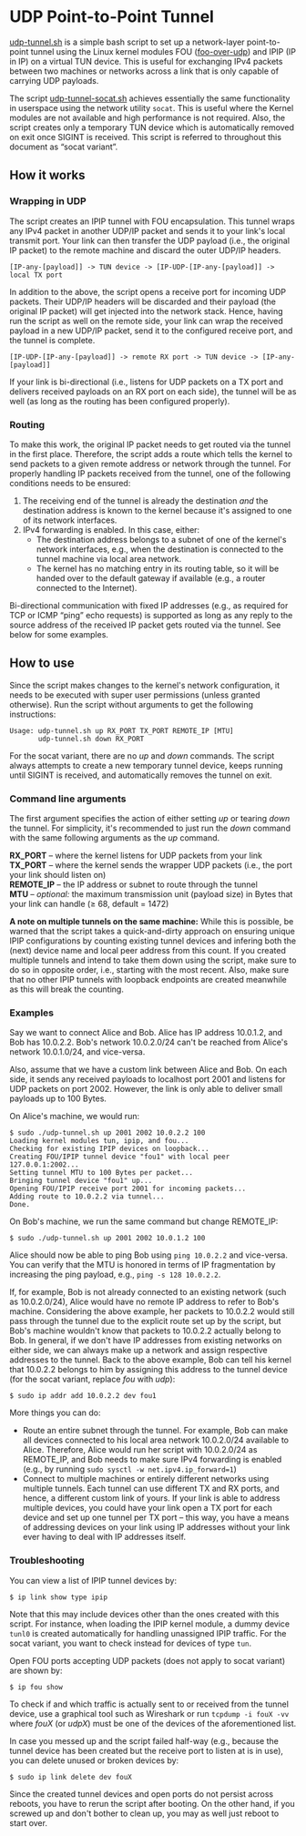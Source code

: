 # UDP Point-to-Point Tunnel

[udp-tunnel.sh](udp-tunnel.sh) is a simple bash script to set up a network-layer point-to-point tunnel using the Linux kernel modules FOU ([foo-over-udp](https://lwn.net/Articles/614433/)) and IPIP (IP in IP) on a virtual TUN device. This is useful for exchanging IPv4 packets between two machines or networks across a link that is only capable of carrying UDP payloads.

The script [udp-tunnel-socat.sh](udp-tunnel-socat.sh) achieves essentially the same functionality in userspace using the network utility `socat`. This is useful where the Kernel modules are not available and high performance is not required. Also, the script creates only a temporary TUN device which is automatically removed on exit once SIGINT is received. This script is referred to throughout this document as “socat variant”.


## How it works

### Wrapping in UDP

The script creates an IPIP tunnel with FOU encapsulation. This tunnel wraps any IPv4 packet in another UDP/IP packet and sends it to your link's local transmit port. Your link can then transfer the UDP payload (i.e., the original IP packet) to the remote machine and discard the outer UDP/IP headers.

```
[IP-any-[payload]] -> TUN device -> [IP-UDP-[IP-any-[payload]] -> local TX port
```

In addition to the above, the script opens a receive port for incoming UDP packets. Their UDP/IP headers will be discarded and their payload (the original IP packet) will get injected into the network stack. Hence, having run the script as well on the remote side, your link can wrap the received payload in a new UDP/IP packet, send it to the configured receive port, and the tunnel is complete.

```
[IP-UDP-[IP-any-[payload]] -> remote RX port -> TUN device -> [IP-any-[payload]]
```

If your link is bi-directional (i.e., listens for UDP packets on a TX port and delivers received payloads on an RX port on each side), the tunnel will be as well (as long as the routing has been configured properly).

### Routing

To make this work, the original IP packet needs to get routed via the tunnel in the first place. Therefore, the script adds a route which tells the kernel to send packets to a given remote address or network through the tunnel. For properly handling IP packets received from the tunnel, one of the following conditions needs to be ensured:
1. The receiving end of the tunnel is already the destination *and* the destination address is known to the kernel because it's assigned to one of its network interfaces.
2. IPv4 forwarding is enabled. In this case, either:
   - The destination address belongs to a subnet of one of the kernel's network interfaces, e.g., when the destination is connected to the tunnel machine via local area network.
   - The kernel has no matching entry in its routing table, so it will be handed over to the default gateway if available (e.g., a router connected to the Internet).

Bi-directional communication with fixed IP addresses (e.g., as required for TCP or ICMP “ping” echo requests) is supported as long as any reply to the source address of the received IP packet gets routed via the tunnel. See below for some examples.


## How to use

Since the script makes changes to the kernel's network configuration, it needs to be executed with super user permissions (unless granted otherwise). Run the script without arguments to get the following instructions:
```
Usage: udp-tunnel.sh up RX_PORT TX_PORT REMOTE_IP [MTU]
       udp-tunnel.sh down RX_PORT
```
For the socat variant, there are no *up* and *down* commands. The script always attempts to create a new temporary tunnel device, keeps running until SIGINT is received, and automatically removes the tunnel on exit.

### Command line arguments

The first argument specifies the action of either setting *up* or tearing *down* the tunnel. For simplicity, it's recommended to just run the *down* command with the same following arguments as the *up* command.

**RX_PORT** – where the kernel listens for UDP packets from your link  
**TX_PORT** – where the kernel sends the wrapper UDP packets (i.e., the port your link should listen on)  
**REMOTE_IP** – the IP address or subnet to route through the tunnel  
**MTU** – *optional:* the maximum transmission unit (payload size) in Bytes that your link can handle (≥ 68, default = 1472)  

**A note on multiple tunnels on the same machine:** While this is possible, be warned that the script takes a quick-and-dirty approach on ensuring unique IPIP configurations by counting existing tunnel devices and infering both the (next) device name and local peer address from this count. If you created multiple tunnels and intend to take them down using the script, make sure to do so in opposite order, i.e., starting with the most recent. Also, make sure that no other IPIP tunnels with loopback endpoints are created meanwhile as this will break the counting.

### Examples

Say we want to connect Alice and Bob. Alice has IP address 10.0.1.2, and Bob has 10.0.2.2. Bob's network 10.0.2.0/24 can't be reached from Alice's network 10.0.1.0/24, and vice-versa.

Also, assume that we have a custom link between Alice and Bob. On each side, it sends any received payloads to localhost port 2001 and listens for UDP packets on port 2002. However, the link is only able to deliver small payloads up to 100 Bytes.

On Alice's machine, we would run:
```
$ sudo ./udp-tunnel.sh up 2001 2002 10.0.2.2 100
Loading kernel modules tun, ipip, and fou...
Checking for existing IPIP devices on loopback...
Creating FOU/IPIP tunnel device "fou1" with local peer 127.0.0.1:2002...
Setting tunnel MTU to 100 Bytes per packet...
Bringing tunnel device "fou1" up...
Opening FOU/IPIP receive port 2001 for incoming packets...
Adding route to 10.0.2.2 via tunnel...
Done.
```

On Bob's machine, we run the same command but change REMOTE_IP:
```
$ sudo ./udp-tunnel.sh up 2001 2002 10.0.1.2 100
```

Alice should now be able to ping Bob using `ping 10.0.2.2` and vice-versa. You can verify that the MTU is honored in terms of IP fragmentation by increasing the ping payload, e.g., `ping -s 128 10.0.2.2`.

If, for example, Bob is not already connected to an existing network (such as 10.0.2.0/24), Alice would have no remote IP address to refer to Bob's machine. Considering the above example, her packets to 10.0.2.2 would still pass through the tunnel due to the explicit route set up by the script, but Bob's machine wouldn't know that packets to 10.0.2.2 actually belong to Bob. In general, if we don't have IP addresses from existing networks on either side, we can always make up a network and assign respective addresses to the tunnel. Back to the above example, Bob can tell his kernel that 10.0.2.2 belongs to him by assigning this address to the tunnel device (for the socat variant, replace *fou* with *udp*):
```
$ sudo ip addr add 10.0.2.2 dev fou1
```

More things you can do:
- Route an entire subnet through the tunnel. For example, Bob can make all devices connected to his local area network 10.0.2.0/24 available to Alice. Therefore, Alice would run her script with 10.0.2.0/24 as REMOTE_IP, and Bob needs to make sure IPv4 forwarding is enabled (e.g., by running `sudo sysctl -w net.ipv4.ip_forward=1`)
- Connect to multiple machines or entirely different networks using multiple tunnels. Each tunnel can use different TX and RX ports, and hence, a different custom link of yours. If your link is able to address multiple devices, you could have your link open a TX port for each device and set up one tunnel per TX port – this way, you have a means of addressing devices on your link using IP addresses without your link ever having to deal with IP addresses itself.

### Troubleshooting

You can view a list of IPIP tunnel devices by:
```
$ ip link show type ipip
```

Note that this may include devices other than the ones created with this script. For instance, when loading the IPIP kernel module, a dummy device `tunl0` is created automatically for handling unassigned IPIP traffic. For the socat variant, you want to check instead for devices of type `tun`.

Open FOU ports accepting UDP packets (does not apply to socat variant) are shown by:
```
$ ip fou show
```

To check if and which traffic is actually sent to or received from the tunnel device, use a graphical tool such as Wireshark or run `tcpdump -i fouX -vv` where *fouX* (or *udpX*) must be one of the devices of the aforementioned list.

In case you messed up and the script failed half-way (e.g., because the tunnel device has been created but the receive port to listen at is in use), you can delete unused or broken devices by:
```
$ sudo ip link delete dev fouX
```

Since the created tunnel devices and open ports do not persist across reboots, you have to rerun the script after booting. On the other hand, if you screwed up and don't bother to clean up, you may as well just reboot to start over.
